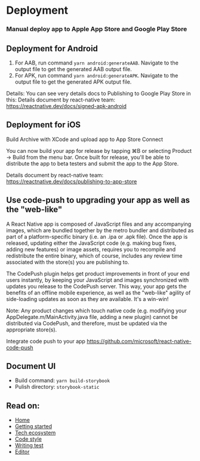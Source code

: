 # Deployment

### Manual deploy app to Apple App Store and Google Play Store

## Deployment for Android
1. For AAB, run command `yarn android:generateAAB`. Navigate to the output file to get the generated AAB output file.
2. For APK, run command `yarn android:generateAPK`. Navigate to the output file to get the generated APK output file.

Details: You can see very details docs to Publishing to Google Play Store in this:
Details document by react-native team: https://reactnative.dev/docs/signed-apk-android

## Deployment for iOS

Build Archive with XCode and upload app to App Store Connect

You can now build your app for release by tapping ⌘B or selecting Product → Build from the menu bar. Once built for release, you'll be able to distribute the app to beta testers and submit the app to the App Store.

Details document by react-native team: https://reactnative.dev/docs/publishing-to-app-store

## Use code-push to upgrading your app as well as the "web-like"

A React Native app is composed of JavaScript files and any accompanying images, which are bundled together by the metro bundler and distributed as part of a platform-specific binary (i.e. an .ipa or .apk file). Once the app is released, updating either the JavaScript code (e.g. making bug fixes, adding new features) or image assets, requires you to recompile and redistribute the entire binary, which of course, includes any review time associated with the store(s) you are publishing to.

The CodePush plugin helps get product improvements in front of your end users instantly, by keeping your JavaScript and images synchronized with updates you release to the CodePush server. This way, your app gets the benefits of an offline mobile experience, as well as the "web-like" agility of side-loading updates as soon as they are available. It's a win-win!

Note: Any product changes which touch native code (e.g. modifying your AppDelegate.m/MainActivity.java file, adding a new plugin) cannot be distributed via CodePush, and therefore, must be updated via the appropriate store(s).

Integrate code push to your app
https://github.com/microsoft/react-native-code-push

## Document UI

- Build command: `yarn build-storybook`
- Pulish directory: `storybook-static`

## Read on:

- [Home](../README.md)
- [Getting started](./GETTING_STARTED.md)
- [Tech ecosystem](./TECH_ECOSYSTEM.md)
- [Code style](./CODE_STYLE.md)
- [Writing test](./WRITING_TEST.md)
- [Editor](./EDITOR.md)
